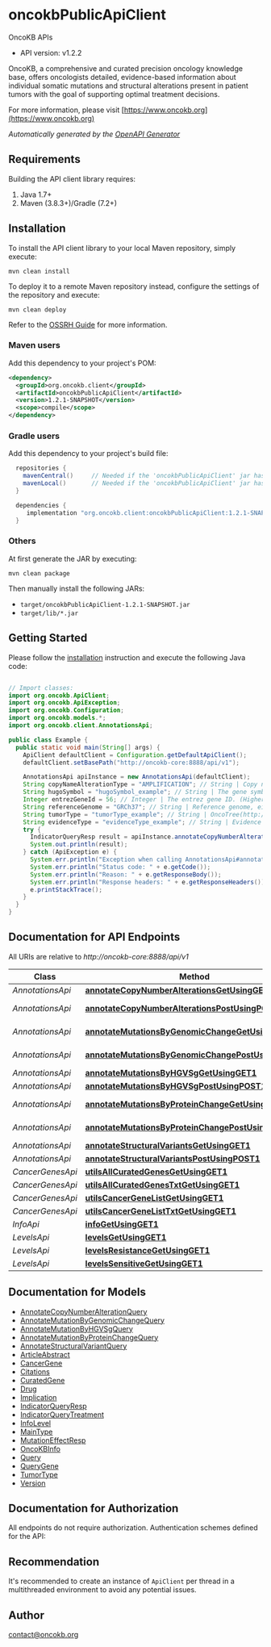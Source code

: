 # oncokbPublicApiClient

OncoKB APIs
- API version: v1.2.2

OncoKB, a comprehensive and curated precision oncology knowledge base, offers oncologists detailed, evidence-based information about individual somatic mutations and structural alterations present in patient tumors with the goal of supporting optimal treatment decisions.

  For more information, please visit [https://www.oncokb.org](https://www.oncokb.org)

*Automatically generated by the [OpenAPI Generator](https://openapi-generator.tech)*


## Requirements

Building the API client library requires:
1. Java 1.7+
2. Maven (3.8.3+)/Gradle (7.2+)

## Installation

To install the API client library to your local Maven repository, simply execute:

```shell
mvn clean install
```

To deploy it to a remote Maven repository instead, configure the settings of the repository and execute:

```shell
mvn clean deploy
```

Refer to the [OSSRH Guide](http://central.sonatype.org/pages/ossrh-guide.html) for more information.

### Maven users

Add this dependency to your project's POM:

```xml
<dependency>
  <groupId>org.oncokb.client</groupId>
  <artifactId>oncokbPublicApiClient</artifactId>
  <version>1.2.1-SNAPSHOT</version>
  <scope>compile</scope>
</dependency>
```

### Gradle users

Add this dependency to your project's build file:

```groovy
  repositories {
    mavenCentral()     // Needed if the 'oncokbPublicApiClient' jar has been published to maven central.
    mavenLocal()       // Needed if the 'oncokbPublicApiClient' jar has been published to the local maven repo.
  }

  dependencies {
     implementation "org.oncokb.client:oncokbPublicApiClient:1.2.1-SNAPSHOT"
  }
```

### Others

At first generate the JAR by executing:

```shell
mvn clean package
```

Then manually install the following JARs:

* `target/oncokbPublicApiClient-1.2.1-SNAPSHOT.jar`
* `target/lib/*.jar`

## Getting Started

Please follow the [installation](#installation) instruction and execute the following Java code:

```java

// Import classes:
import org.oncokb.ApiClient;
import org.oncokb.ApiException;
import org.oncokb.Configuration;
import org.oncokb.models.*;
import org.oncokb.client.AnnotationsApi;

public class Example {
  public static void main(String[] args) {
    ApiClient defaultClient = Configuration.getDefaultApiClient();
    defaultClient.setBasePath("http://oncokb-core:8888/api/v1");

    AnnotationsApi apiInstance = new AnnotationsApi(defaultClient);
    String copyNameAlterationType = "AMPLIFICATION"; // String | Copy number alteration type
    String hugoSymbol = "hugoSymbol_example"; // String | The gene symbol used in Human Genome Organisation. Example: BRAF
    Integer entrezGeneId = 56; // Integer | The entrez gene ID. (Higher priority than hugoSymbol). Example: 673
    String referenceGenome = "GRCh37"; // String | Reference genome, either GRCh37 or GRCh38. The default is GRCh37
    String tumorType = "tumorType_example"; // String | OncoTree(http://oncotree.info) tumor type name. The field supports OncoTree Code, OncoTree Name and OncoTree Main type. Example: Melanoma
    String evidenceType = "evidenceType_example"; // String | Evidence type to compute. This could help to improve the performance if you only look for sub-content. Example: ONCOGENIC. All available evidence type are GENE_SUMMARY, MUTATION_SUMMARY, TUMOR_TYPE_SUMMARY, PROGNOSTIC_SUMMARY, DIAGNOSTIC_SUMMARY, ONCOGENIC, MUTATION_EFFECT, PROGNOSTIC_IMPLICATION, DIAGNOSTIC_IMPLICATION, STANDARD_THERAPEUTIC_IMPLICATIONS_FOR_DRUG_SENSITIVITY, STANDARD_THERAPEUTIC_IMPLICATIONS_FOR_DRUG_RESISTANCE, INVESTIGATIONAL_THERAPEUTIC_IMPLICATIONS_DRUG_SENSITIVITY, INVESTIGATIONAL_THERAPEUTIC_IMPLICATIONS_DRUG_RESISTANCE. For multiple evidence types query, use ',' as separator.
    try {
      IndicatorQueryResp result = apiInstance.annotateCopyNumberAlterationsGetUsingGET1(copyNameAlterationType, hugoSymbol, entrezGeneId, referenceGenome, tumorType, evidenceType);
      System.out.println(result);
    } catch (ApiException e) {
      System.err.println("Exception when calling AnnotationsApi#annotateCopyNumberAlterationsGetUsingGET1");
      System.err.println("Status code: " + e.getCode());
      System.err.println("Reason: " + e.getResponseBody());
      System.err.println("Response headers: " + e.getResponseHeaders());
      e.printStackTrace();
    }
  }
}

```

## Documentation for API Endpoints

All URIs are relative to *http://oncokb-core:8888/api/v1*

Class | Method | HTTP request | Description
------------ | ------------- | ------------- | -------------
*AnnotationsApi* | [**annotateCopyNumberAlterationsGetUsingGET1**](docs/AnnotationsApi.md#annotateCopyNumberAlterationsGetUsingGET1) | **GET** /annotate/copyNumberAlterations | annotateCopyNumberAlterationsGet
*AnnotationsApi* | [**annotateCopyNumberAlterationsPostUsingPOST1**](docs/AnnotationsApi.md#annotateCopyNumberAlterationsPostUsingPOST1) | **POST** /annotate/copyNumberAlterations | annotateCopyNumberAlterationsPost
*AnnotationsApi* | [**annotateMutationsByGenomicChangeGetUsingGET1**](docs/AnnotationsApi.md#annotateMutationsByGenomicChangeGetUsingGET1) | **GET** /annotate/mutations/byGenomicChange | annotateMutationsByGenomicChangeGet
*AnnotationsApi* | [**annotateMutationsByGenomicChangePostUsingPOST1**](docs/AnnotationsApi.md#annotateMutationsByGenomicChangePostUsingPOST1) | **POST** /annotate/mutations/byGenomicChange | annotateMutationsByGenomicChangePost
*AnnotationsApi* | [**annotateMutationsByHGVSgGetUsingGET1**](docs/AnnotationsApi.md#annotateMutationsByHGVSgGetUsingGET1) | **GET** /annotate/mutations/byHGVSg | annotateMutationsByHGVSgGet
*AnnotationsApi* | [**annotateMutationsByHGVSgPostUsingPOST1**](docs/AnnotationsApi.md#annotateMutationsByHGVSgPostUsingPOST1) | **POST** /annotate/mutations/byHGVSg | annotateMutationsByHGVSgPost
*AnnotationsApi* | [**annotateMutationsByProteinChangeGetUsingGET1**](docs/AnnotationsApi.md#annotateMutationsByProteinChangeGetUsingGET1) | **GET** /annotate/mutations/byProteinChange | annotateMutationsByProteinChangeGet
*AnnotationsApi* | [**annotateMutationsByProteinChangePostUsingPOST1**](docs/AnnotationsApi.md#annotateMutationsByProteinChangePostUsingPOST1) | **POST** /annotate/mutations/byProteinChange | annotateMutationsByProteinChangePost
*AnnotationsApi* | [**annotateStructuralVariantsGetUsingGET1**](docs/AnnotationsApi.md#annotateStructuralVariantsGetUsingGET1) | **GET** /annotate/structuralVariants | annotateStructuralVariantsGet
*AnnotationsApi* | [**annotateStructuralVariantsPostUsingPOST1**](docs/AnnotationsApi.md#annotateStructuralVariantsPostUsingPOST1) | **POST** /annotate/structuralVariants | annotateStructuralVariantsPost
*CancerGenesApi* | [**utilsAllCuratedGenesGetUsingGET1**](docs/CancerGenesApi.md#utilsAllCuratedGenesGetUsingGET1) | **GET** /utils/allCuratedGenes | utilsAllCuratedGenesGet
*CancerGenesApi* | [**utilsAllCuratedGenesTxtGetUsingGET1**](docs/CancerGenesApi.md#utilsAllCuratedGenesTxtGetUsingGET1) | **GET** /utils/allCuratedGenes.txt | utilsAllCuratedGenesTxtGet
*CancerGenesApi* | [**utilsCancerGeneListGetUsingGET1**](docs/CancerGenesApi.md#utilsCancerGeneListGetUsingGET1) | **GET** /utils/cancerGeneList | utilsCancerGeneListGet
*CancerGenesApi* | [**utilsCancerGeneListTxtGetUsingGET1**](docs/CancerGenesApi.md#utilsCancerGeneListTxtGetUsingGET1) | **GET** /utils/cancerGeneList.txt | utilsCancerGeneListTxtGet
*InfoApi* | [**infoGetUsingGET1**](docs/InfoApi.md#infoGetUsingGET1) | **GET** /info | infoGet
*LevelsApi* | [**levelsGetUsingGET1**](docs/LevelsApi.md#levelsGetUsingGET1) | **GET** /levels | levelsGet
*LevelsApi* | [**levelsResistanceGetUsingGET1**](docs/LevelsApi.md#levelsResistanceGetUsingGET1) | **GET** /levels/resistance | levelsResistanceGet
*LevelsApi* | [**levelsSensitiveGetUsingGET1**](docs/LevelsApi.md#levelsSensitiveGetUsingGET1) | **GET** /levels/sensitive | levelsSensitiveGet


## Documentation for Models

 - [AnnotateCopyNumberAlterationQuery](docs/AnnotateCopyNumberAlterationQuery.md)
 - [AnnotateMutationByGenomicChangeQuery](docs/AnnotateMutationByGenomicChangeQuery.md)
 - [AnnotateMutationByHGVSgQuery](docs/AnnotateMutationByHGVSgQuery.md)
 - [AnnotateMutationByProteinChangeQuery](docs/AnnotateMutationByProteinChangeQuery.md)
 - [AnnotateStructuralVariantQuery](docs/AnnotateStructuralVariantQuery.md)
 - [ArticleAbstract](docs/ArticleAbstract.md)
 - [CancerGene](docs/CancerGene.md)
 - [Citations](docs/Citations.md)
 - [CuratedGene](docs/CuratedGene.md)
 - [Drug](docs/Drug.md)
 - [Implication](docs/Implication.md)
 - [IndicatorQueryResp](docs/IndicatorQueryResp.md)
 - [IndicatorQueryTreatment](docs/IndicatorQueryTreatment.md)
 - [InfoLevel](docs/InfoLevel.md)
 - [MainType](docs/MainType.md)
 - [MutationEffectResp](docs/MutationEffectResp.md)
 - [OncoKBInfo](docs/OncoKBInfo.md)
 - [Query](docs/Query.md)
 - [QueryGene](docs/QueryGene.md)
 - [TumorType](docs/TumorType.md)
 - [Version](docs/Version.md)


## Documentation for Authorization

All endpoints do not require authorization.
Authentication schemes defined for the API:

## Recommendation

It's recommended to create an instance of `ApiClient` per thread in a multithreaded environment to avoid any potential issues.

## Author

contact@oncokb.org

